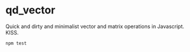 # qd_vector
Quick and dirty and minimalist vector and matrix operations in Javascript.  KISS.

```
npm test
```
